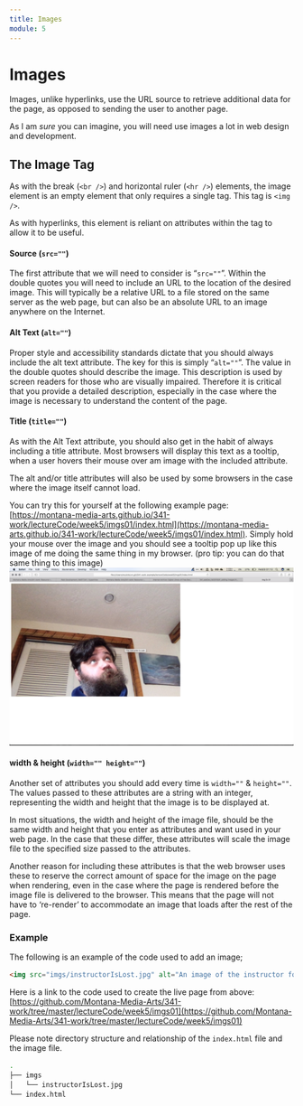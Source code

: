 ```yaml
---
title: Images
module: 5
---
```


# Images
Images, unlike hyperlinks, use the URL source to retrieve additional data for the page, as opposed to sending the user to another page.

As I am _sure_ you can imagine, you will need use images a lot in web design and development.

## The Image Tag

As with the break (`<br />`) and horizontal ruler (`<hr />`) elements, the image element is an empty element that only requires a single tag. This tag is `<img />`.

As with hyperlinks, this element is reliant on attributes within the tag to allow it to be useful.

#### Source (`src=""`)

The first attribute that we will need to consider is “`src=""`”. Within the double quotes you will need to include an URL to the location of the desired image. This will typically be a relative URL to a file stored on the same server as the web page, but can also be an absolute URL to an image anywhere on the Internet.

#### Alt Text (`alt=""`)

Proper style and accessibility standards dictate that you should always include the alt text attribute. The key for this is simply “`alt=""`”. The value in the double quotes should describe the image. This description is used by screen readers for those who are visually impaired. Therefore it is critical that you provide a detailed description, especially in the case where the image is necessary to understand the content of the page.

#### Title (`title=""`)

As with the Alt Text attribute, you should also get in the habit of always including a title attribute. Most browsers will display this text as a tooltip, when a user hovers their mouse over am image with the included attribute.

The alt and/or title attributes will also be used by some browsers in the case where the image itself cannot load.

You can try this for yourself at the following example page: [https://montana-media-arts.github.io/341-work/lectureCode/week5/imgs01/index.html](https://montana-media-arts.github.io/341-work/lectureCode/week5/imgs01/index.html). Simply hold your mouse over the image and you should see a tooltip pop up like this image of me doing the same thing in my browser. (pro tip: you can do that same thing to this image) ![Example of image title attribute showing up as a tooltip](../imgs/imageToolTip.png "The Instructor is Lost...")

#### width & height (`width="" height=""`)

Another set of attributes you should add every time is `width=""` & `height=""`. The values passed to these attributes are a string with an integer, representing the width and height that the image is to be displayed at.

In most situations, the width and height of the image file, should be the same width and height that you enter as attributes and want used in your web page. In the case that these differ, these attributes will scale the image file to the specified size passed to the attributes.

Another reason for including these attributes is that the web browser uses these to reserve the correct amount of space for the image on the page when rendering, even in the case where the page is rendered before the image file is delivered to the browser. This means that the page will not have to ‘re-render’ to accommodate an image that loads after the rest of the page.

### Example

The following is an example of the code used to add an image;

```html
<img src="imgs/instructorIsLost.jpg" alt="An image of the instructor for mart341, staring lost, into space." title="The Instructor Is Lost" width="800" height="533" />
```

Here is a link to the code used to create the live page from above: [https://github.com/Montana-Media-Arts/341-work/tree/master/lectureCode/week5/imgs01](https://github.com/Montana-Media-Arts/341-work/tree/master/lectureCode/week5/imgs01)

Please note directory structure and relationship of the `index.html` file and the image file.

```bash
.
├── imgs
│   └── instructorIsLost.jpg
└── index.html
```
